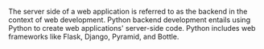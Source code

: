 The server side of a web application is referred to as the backend in the context of web development. Python backend development entails using Python to create web applications' server-side code. Python includes web frameworks like Flask, Django, Pyramid, and Bottle.
